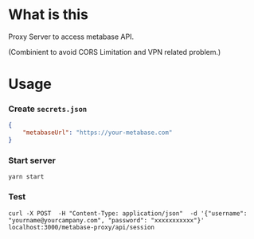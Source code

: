 # What is this
Proxy Server to access metabase API.

(Combinient to avoid CORS Limitation and VPN related problem.)

# Usage

### Create `secrets.json`

``` json
{
    "metabaseUrl": "https://your-metabase.com"
}
```

### Start server

``` shell
yarn start
```

### Test

``` shell
curl -X POST  -H "Content-Type: application/json"  -d '{"username": "yourname@yourcampany.com", "password": "xxxxxxxxxxx"}'   localhost:3000/metabase-proxy/api/session
```
